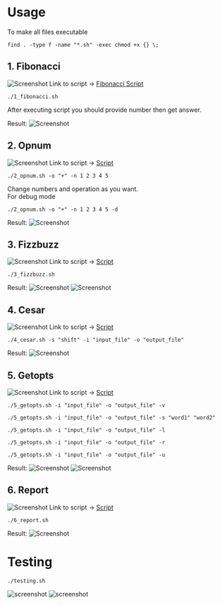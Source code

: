 # Usage

To make all files executable
```
find . -type f -name "*.sh" -exec chmod +x {} \;
```
## 1. Fibonacci
![Screenshot](../screenshots/bash-task/task1.png)
Link to script -> [Fibonacci Script](https://github.com/nlopatin-gd/mavoyan-internship/blob/bash/bash/1_fibonacci.sh)
```
./1_fibonacci.sh
```
After executing script you should provide number then get answer.

Result:
![Screenshot](../screenshots/bash-task/1.png)

## 2. Opnum
![Screenshot](../screenshots/bash-task/task2.png)
Link to script -> [ Script](https://github.com/nlopatin-gd/mavoyan-internship/blob/bash/bash/2_opnum.sh)
```
./2_opnum.sh -o "+" -n 1 2 3 4 5 
```
Change numbers and operation as you want.
<br/>
For debug mode
```
./2_opnum.sh -o "+" -n 1 2 3 4 5 -d
```

Result:
![Screenshot](../screenshots/bash-task/5.png)

## 3. Fizzbuzz
![Screenshot](../screenshots/bash-task/task3.png)
Link to script -> [ Script](https://github.com/nlopatin-gd/mavoyan-internship/blob/bash/bash/3_fizzbuzz.sh)
```
./3_fizzbuzz.sh
```
Result:
![Screenshot](../screenshots/bash-task/2.png)
![Screenshot](../screenshots/bash-task/3.png)


## 4. Cesar
![Screenshot](../screenshots/bash-task/task4.png)
Link to script -> [ Script](https://github.com/nlopatin-gd/mavoyan-internship/blob/bash/bash/4_cesar.sh)
```
./4_cesar.sh -s "shift" -i "input_file" -o "output_file"
```
Result:
![Screenshot](../screenshots/bash-task/4.png)

## 5. Getopts
![Screenshot](../screenshots/bash-task/task5.png)
Link to script -> [ Script](https://github.com/nlopatin-gd/mavoyan-internship/blob/bash/bash/5_getopts.sh)
```
./5_getopts.sh -i "input_file" -o "output_file" -v
```
```
./5_getopts.sh -i "input_file" -o "output_file" -s "word1" "word2"
```
```
./5_getopts.sh -i "input_file" -o "output_file" -l
```
```
./5_getopts.sh -i "input_file" -o "output_file" -r
```
```
./5_getopts.sh -i "input_file" -o "output_file" -u
```
Result:
![Screenshot](../screenshots/bash-task/6.png)
![Screenshot](../screenshots/bash-task/7.png)



## 6. Report
![Screenshot](../screenshots/bash-task/task6.png)
Link to script -> [ Script](https://github.com/nlopatin-gd/mavoyan-internship/blob/bash/bash/6_report.sh)
```
./6_report.sh
```
Result:
![Screenshot](../screenshots/bash-task/8.png)


# Testing

```
./testing.sh
```

![screenshot](../screenshots/bash-task/11.png)
![screenshot](../screenshots/bash-task/12.png)
